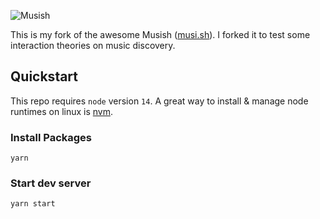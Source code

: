 ![Musish](https://i.imgur.com/ROMO267.png)

This is my fork of the awesome Musish ([musi.sh](https://musi.sh/)).  I forked it to test some interaction theories on music discovery.

## Quickstart

This repo requires `node` version `14`.  A great way to install & manage node runtimes on linux is [nvm](https://aur.archlinux.org/packages/nvm/).

### Install Packages
`yarn`

### Start dev server
`yarn start`